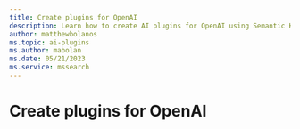 ```yaml
---
title: Create plugins for OpenAI
description: Learn how to create AI plugins for OpenAI using Semantic Kernel
author: matthewbolanos
ms.topic: ai-plugins
ms.author: mabolan
ms.date: 05/21/2023
ms.service: mssearch
---
```

# Create plugins for OpenAI
